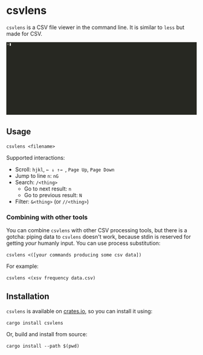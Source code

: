 # csvlens

`csvlens` is a CSV file viewer in the command line. It is similar to `less` but
made for CSV.

![Demo](.github/demo.gif)

## Usage

```
csvlens <filename>
```

Supported interactions:
* Scroll: `hjkl`, `← ↓ ↑→ `, `Page Up`, `Page Down`
* Jump to line `n`: `nG`
* Search: `/<thing>`
    * Go to next result: `n`
    * Go to previous result: `N`
* Filter: `&<thing>` (or `//<thing>`)

### Combining with other tools
You can combine `csvlens` with other CSV processing tools, but there is a
gotcha: piping data to `csvlens` doesn't work, because stdin is reserved for
getting *your* humanly input. You can use process substitution:
```
csvlens <([your commands producing some csv data])
```
For example:
```
csvlens <(xsv frequency data.csv)
```

## Installation

`csvlens` is available on [crates.io](https://crates.io/crates/csvlens), so you
can install it using:
```
cargo install csvlens
```

Or, build and install from source:
```
cargo install --path $(pwd)
```